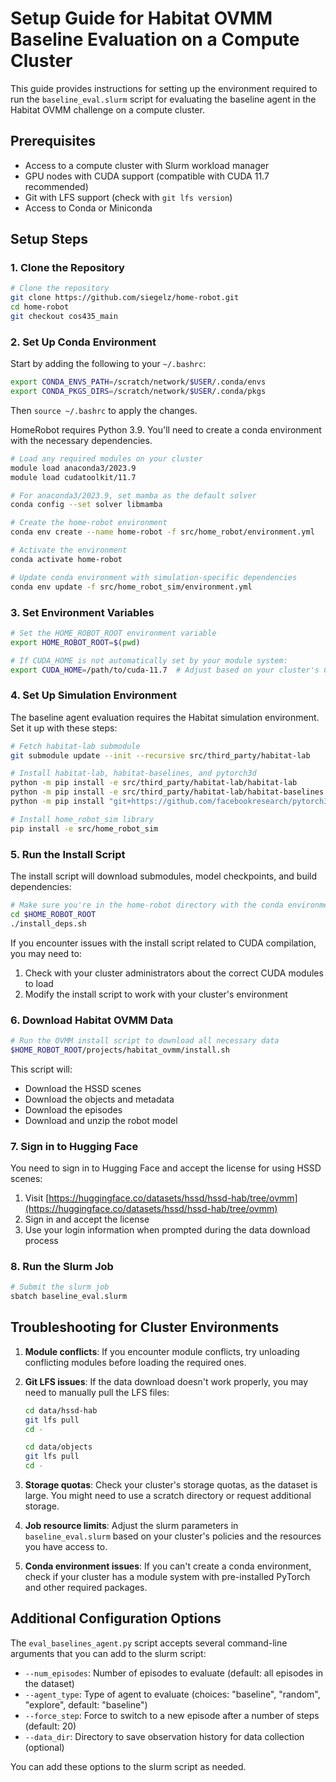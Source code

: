 # Setup Guide for Habitat OVMM Baseline Evaluation on a Compute Cluster

This guide provides instructions for setting up the environment required to run the `baseline_eval.slurm` script for evaluating the baseline agent in the Habitat OVMM challenge on a compute cluster.

## Prerequisites

- Access to a compute cluster with Slurm workload manager
- GPU nodes with CUDA support (compatible with CUDA 11.7 recommended)
- Git with LFS support (check with `git lfs version`)
- Access to Conda or Miniconda

## Setup Steps

### 1. Clone the Repository

```bash
# Clone the repository
git clone https://github.com/siegelz/home-robot.git
cd home-robot
git checkout cos435_main
```

### 2. Set Up Conda Environment

Start by adding the following to your `~/.bashrc`:
```bash
export CONDA_ENVS_PATH=/scratch/network/$USER/.conda/envs
export CONDA_PKGS_DIRS=/scratch/network/$USER/.conda/pkgs
```

Then `source ~/.bashrc` to apply the changes.

HomeRobot requires Python 3.9. You'll need to create a conda environment with the necessary dependencies.

```bash
# Load any required modules on your cluster
module load anaconda3/2023.9
module load cudatoolkit/11.7

# For anaconda3/2023.9, set mamba as the default solver
conda config --set solver libmamba

# Create the home-robot environment
conda env create --name home-robot -f src/home_robot/environment.yml

# Activate the environment
conda activate home-robot

# Update conda environment with simulation-specific dependencies
conda env update -f src/home_robot_sim/environment.yml
```

### 3. Set Environment Variables

```bash
# Set the HOME_ROBOT_ROOT environment variable
export HOME_ROBOT_ROOT=$(pwd)

# If CUDA_HOME is not automatically set by your module system:
export CUDA_HOME=/path/to/cuda-11.7  # Adjust based on your cluster's CUDA installation
```

### 4. Set Up Simulation Environment

The baseline agent evaluation requires the Habitat simulation environment. Set it up with these steps:

```bash
# Fetch habitat-lab submodule
git submodule update --init --recursive src/third_party/habitat-lab

# Install habitat-lab, habitat-baselines, and pytorch3d
python -m pip install -e src/third_party/habitat-lab/habitat-lab
python -m pip install -e src/third_party/habitat-lab/habitat-baselines
python -m pip install "git+https://github.com/facebookresearch/pytorch3d.git"

# Install home_robot_sim library
pip install -e src/home_robot_sim
```

### 5. Run the Install Script

The install script will download submodules, model checkpoints, and build dependencies:

```bash
# Make sure you're in the home-robot directory with the conda environment activated
cd $HOME_ROBOT_ROOT
./install_deps.sh
```

If you encounter issues with the install script related to CUDA compilation, you may need to:
1. Check with your cluster administrators about the correct CUDA modules to load
2. Modify the install script to work with your cluster's environment

### 6. Download Habitat OVMM Data

```bash
# Run the OVMM install script to download all necessary data
$HOME_ROBOT_ROOT/projects/habitat_ovmm/install.sh
```

This script will:
- Download the HSSD scenes
- Download the objects and metadata
- Download the episodes
- Download and unzip the robot model

### 7. Sign in to Hugging Face

You need to sign in to Hugging Face and accept the license for using HSSD scenes:

1. Visit [https://huggingface.co/datasets/hssd/hssd-hab/tree/ovmm](https://huggingface.co/datasets/hssd/hssd-hab/tree/ovmm)
2. Sign in and accept the license
3. Use your login information when prompted during the data download process

### 8. Run the Slurm Job

```bash
# Submit the slurm job
sbatch baseline_eval.slurm
```

## Troubleshooting for Cluster Environments

1. **Module conflicts**: If you encounter module conflicts, try unloading conflicting modules before loading the required ones.

2. **Git LFS issues**: If the data download doesn't work properly, you may need to manually pull the LFS files:
   ```bash
   cd data/hssd-hab
   git lfs pull
   cd -

   cd data/objects
   git lfs pull
   cd -
   ```

3. **Storage quotas**: Check your cluster's storage quotas, as the dataset is large. You might need to use a scratch directory or request additional storage.

4. **Job resource limits**: Adjust the slurm parameters in `baseline_eval.slurm` based on your cluster's policies and the resources you have access to.

5. **Conda environment issues**: If you can't create a conda environment, check if your cluster has a module system with pre-installed PyTorch and other required packages.

## Additional Configuration Options

The `eval_baselines_agent.py` script accepts several command-line arguments that you can add to the slurm script:

- `--num_episodes`: Number of episodes to evaluate (default: all episodes in the dataset)
- `--agent_type`: Type of agent to evaluate (choices: "baseline", "random", "explore", default: "baseline")
- `--force_step`: Force to switch to a new episode after a number of steps (default: 20)
- `--data_dir`: Directory to save observation history for data collection (optional)

You can add these options to the slurm script as needed.
